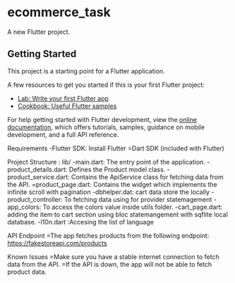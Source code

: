 # ecommerce_task

A new Flutter project.

## Getting Started

This project is a starting point for a Flutter application.

A few resources to get you started if this is your first Flutter project:

- [Lab: Write your first Flutter app](https://docs.flutter.dev/get-started/codelab)
- [Cookbook: Useful Flutter samples](https://docs.flutter.dev/cookbook)

For help getting started with Flutter development, view the
[online documentation](https://docs.flutter.dev/), which offers tutorials,
samples, guidance on mobile development, and a full API reference.


Requirements
-Flutter SDK: Install Flutter
=Dart SDK (included with Flutter)

Project Structure :
lib/
-main.dart: The entry point of the application.
-product_details.dart: Defines the Product model class.
-product_service.dart: Contains the ApiService class for fetching data from the API.
=product_page.dart: Contains the  widget which implements the infinite scroll with pagination
-dbhelper.dat: cart data store the locally 
-product_controller: To fetching data using for provider statemagement
-app_colors: To access the colors value inside utils folder.
-cart_page.dart: adding the item to  cart section using bloc statemangement with sqflite local database.
-l10n.dart :Accesing the list of language

API Endpoint
=The app fetches products from the following endpoint: https://fakestoreapi.com/products

Known Issues
=Make sure you have a stable internet connection to fetch data from the API.
=If the API is down, the app will not be able to fetch product data.


